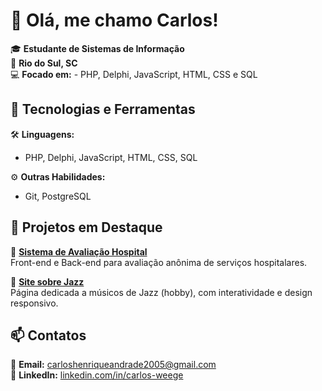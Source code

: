 # 👋 Olá, me chamo Carlos!

🎓 **Estudante de Sistemas de Informação**  
📍 **Rio do Sul, SC**  
💻 **Focado em:** - PHP, Delphi, JavaScript, HTML, CSS e SQL

## 🚀 Tecnologias e Ferramentas
🛠️ **Linguagens:**  
- PHP, Delphi, JavaScript, HTML, CSS, SQL  

⚙️ **Outras Habilidades:**  
- Git, PostgreSQL  

## 🌱 Projetos em Destaque  
📌 **[Sistema de Avaliação Hospital](https://github.com/CarlosWeg/sistemaAvaliacaoHrav)**  
Front-end e Back-end para avaliação anônima de serviços hospitalares.  

📌 **[Site sobre Jazz](https://github.com/CarlosWeg/siteMusicosJazz)**  
Página dedicada a músicos de Jazz (hobby), com interatividade e design responsivo.  

## 📫 Contatos  
📧 **Email:** [carloshenriqueandrade2005@gmail.com](mailto:carloshenriqueandrade2005@gmail.com)  
🔗 **LinkedIn:** [linkedin.com/in/carlos-weege](https://www.linkedin.com/in/carlos-weege/)

